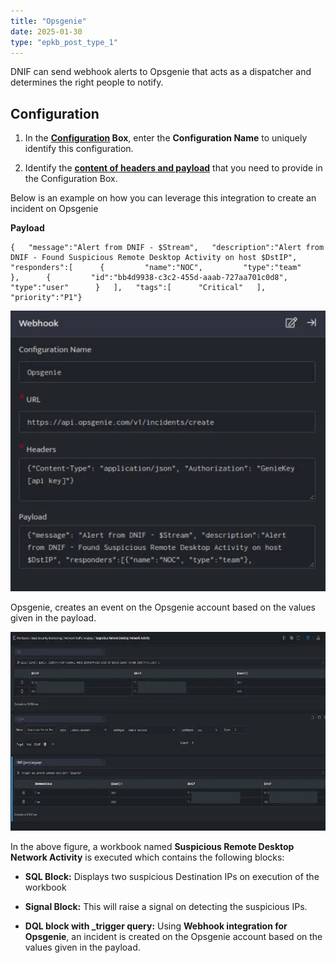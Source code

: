 ```yaml
---
title: "Opsgenie"
date: 2025-01-30
type: "epkb_post_type_1"
---
```


DNIF can send webhook alerts to Opsgenie that acts as a dispatcher and determines the right people to notify.

## **Configuration**

1. In the **[Configuration](https://dnif.it/kb/uncategorized/configuring-automation/) Box**, enter the **Configuration Name** to uniquely identify this configuration.

3. Identify the [**content of headers and payload**](https://docs.opsgenie.com/docs/incident-api) that you need to provide in the Configuration Box.

Below is an example on how you can leverage this integration to create an incident on Opsgenie

**Payload**

```
{   "message":"Alert from DNIF - $Stream",   "description":"Alert from DNIF - Found Suspicious Remote Desktop Activity on host $DstIP",   "responders":[      {         "name":"NOC",         "type":"team"      },      {         "id":"bb4d9938-c3c2-455d-aaab-727aa701c0d8",         "type":"user"      }   ],   "tags":[      "Critical"   ],   "priority":"P1"}
```

![image 1-Dec-22-2023-11-44-40-3394-AM](./Microsoft-team-img/Opsgenie-1.jpg)

Opsgenie, creates an event on the Opsgenie account based on the values given in the payload.

![image 2-Dec-22-2023-11-44-52-8788-AM](./Microsoft-team-img/Opsgenie-2.jpg)

In the above figure, a workbook named **Suspicious Remote Desktop Network Activity** is executed which contains the following blocks:

- **SQL Block:** Displays two suspicious Destination IPs on execution of the workbook

- **Signal Block:** This will raise a signal on detecting the suspicious IPs.

- **DQL block with \_trigger query:** Using **Webhook integration for Opsgenie**, an incident is created on the Opsgenie account based on the values given in the payload.
